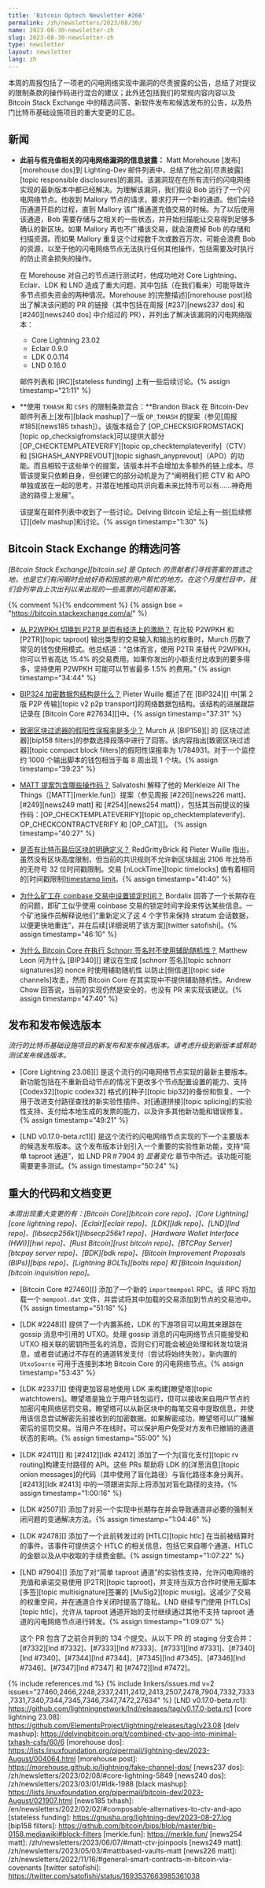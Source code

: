 ```yaml
---
title: 'Bitcoin Optech Newsletter #266'
permalink: /zh/newsletters/2023/08/30/
name: 2023-08-30-newsletter-zh
slug: 2023-08-30-newsletter-zh
type: newsletter
layout: newsletter
lang: zh
---
```

本周的周报包括了一项老的闪电网络实现中漏洞的尽责披露的公告，总结了对提议的限制条款的操作码进行混合的建议；此外还包括我们的常规内容内容以及 Bitcoin Stack Exchange 中的精选问答、新软件发布和候选发布的公告，以及热门比特币基础设施项目的重大变更的汇总。

## 新闻

- **<!--disclosure-of-past-ln-vulnerability-related-to-fake-funding-->此前与假充值相关的闪电网络漏洞的信息披露：** Matt Morehouse [发布][morehouse dos]到 Lighting-Dev 邮件列表中，总结了他之前[尽责披露][topic responsible disclosures]的漏洞。该漏洞现在在所有流行的闪电网络实现的最新版本中都已经解决。为理解该漏洞，我们假设 Bob 运行了一个闪电网络节点。他收到 Mallory 节点的请求，要求打开一个新的通道。他们会经历通道开启的过程，直到 Mallory 该广播通道充值交易的时候。为了以后使用该通道，Bob 需要存储与之相关的一些状态，并开始扫描能让交易得到足够多确认的新区块。如果 Mallory 再也不广播该交易，就会浪费掉 Bob 的存储和扫描资源。而如果 Mallory 重复这个过程数千次或数百万次，可能会浪费 Bob 的资源，以至于他的闪电网络节点无法执行任何其他操作，包括需要及时执行的防止资金损失的操作。

    在 Morehouse 对自己的节点进行测试时，他成功地对 Core Lightning、Eclair、LDK 和 LND 造成了重大问题，其中包括（在我们看来）可能导致许多节点损失资金的两种情况。Morehouse 的[完整描述][morehouse post]给出了解决该问题的 PR 的链接（其中包括在周报 [#237][news237 dos] 和 [#240][news240 dos] 中介绍过的 PR），并列出了解决该漏洞的闪电网络版本：

    - Core Lightning 23.02
    - Eclair 0.9.0
    - LDK 0.0.114
    - LND 0.16.0

    邮件列表和 [IRC][stateless funding] 上有一些后续讨论。{% assign timestamp="21:11" %}

- **使用 `TXHASH` 和 `CSFS` 的限制条款混合：**Brandon Black 在 Bitcoin-Dev 邮件列表上[发布][black mashup]了一版 `OP_TXHASH` 的提案（参见[周报 #185][news185 txhash]）。该版本结合了 [OP_CHECKSIGFROMSTACK][topic op_checksigfromstack]可以提供大部分 [OP_CHECKTEMPLATEVERIFY][topic op_checktemplateverify]（CTV）和 [SIGHASH_ANYPREVOUT][topic sighash_anyprevout]（APO）的功能。而且相较于这些单个的提案，该版本并不会增加太多额外的链上成本。尽管该提案只依赖自身，但创建它的部分动机是为了“阐明我们把 CTV 和 APO 单独或放在一起的思考，并潜在地推动共识向着未来比特币可以有……神奇用途的路径上发展”。

    该提案在邮件列表中收到了一些讨论。Delving Bitcoin 论坛上有一些[后续修订][delv mashup]和讨论。{% assign timestamp="1:30" %}

## Bitcoin Stack Exchange 的精选问答

*[Bitcoin Stack Exchange][bitcoin.se] 是 Optech 的贡献者们寻找答案的首选之地，也是它们有闲暇时会给好奇和困惑的用户帮忙的地方。在这个月度栏目中，我们会列举自上次出刊以来出现的一些高票的问题和答案。*

{% comment %}<!-- https://bitcoin.stackexchange.com/search?tab=votes&q=created%3a1m..%20is%3aanswer -->{% endcomment %}
{% assign bse = "https://bitcoin.stackexchange.com/a/" %}

- [从 P2WPKH 切换到 P2TR 是否有经济上的激励？]({{bse}}119301)
  在比较 P2WPKH 和 [P2TR][topic taproot] 输出类型的交易输入和输出的权重时，Murch 历数了常见的钱包使用模式。他总结道：“总体而言，使用 P2TR
  来替代 P2WPKH，你可以节省高达 15.4% 的交易费用。如果你发出的小额支付比收到的要多得多，坚持使用 P2WPKH 可能可以节省最多 1.5% 的费用。” {% assign timestamp="34:44" %}

- [BIP324 加密数据包结构是什么？]({{bse}}119369)
  Pieter Wuille 概述了在 [BIP324][] 中[第 2 版 P2P 传输][topic v2 p2p transport]的网络数据包结构。该结构的进展跟踪记录在 [Bitcoin Core #27634][]中。{% assign timestamp="37:31" %}

- [<!--what-is-the-false-positive-rate-for-compact-block-filters-->致密区块过滤器的假阳性误报率是多少？]({{bse}}119142)
  Murch 从 [BIP158][] 的 [区块过滤器][bip158 filters]的参数选择段落中进行了回答。该内容指出[致密区块过滤器][topic compact block filters]的假阳性误报率为 1/784931。对于一个监控约 1000 个输出脚本的钱包相当于每 8 周出现 1 个块。{% assign timestamp="39:23" %}

- [MATT 提案包含哪些操作码？]({{bse}}119239)
  Salvatoshi 解释了他的 Merkleize All The Things（[MATT][merkle.fun]）提案（参见周报 [#226][news226 matt]、[#249][news249 matt] 和 [#254][news254 matt]），包括其当前提议的操作码：[OP_CHECKTEMPLATEVERIFY][topic op_checktemplateverify]、OP_CHECKCONTRACTVERIFY 和 [OP_CAT][]。 {% assign timestamp="40:27" %}

- [<!--is-there-a-well-defined-last-bitcoin-block-->是否有比特币最后区块的明确定义？]({{bse}}119223)
  RedGrittyBrick 和 Pieter Wuille 指出，虽然没有区块高度限制，但当前的共识规则不允许新区块超出 2106 年比特币的无符号 32 位时间戳限制。交易  [nLockTime][topic timelocks] 值有着相同的[时间戳限制][timestamp limit]({{bse}}110666)。{% assign timestamp="41:40" %}

- [为什么矿工在 coinbase 交易中设置锁定时间？]({{bse}}110474)
  Bordalix 回答了一个长期存在的问题，即矿工似乎使用 coinbase 交易的锁定时间字段来传达某些信息。一个矿池操作员解释说他们“重新定义了这 4 个字节来保持 stratum 会话数据，以便更快地重连”，并在后续[详细说明了该方案][twitter satofishi]。{% assign timestamp="46:10" %}

- [为什么 Bitcoin Core 在执行 Schnorr 签名时不使用辅助随机性？]({{bse}}119042)
  Matthew Leon 问为什么 [BIP340][] 建议在生成 [schnorr 签名][topic schnorr signatures]的 nonce 时使用辅助随机性
  以防止[侧信道][topic side channels]攻击，然而 Bitcoin Core 在其实现中不提供辅助随机性。Andrew Chow 回答说，当前的实现仍然是安全的，也没有 PR 来实现该建议。{% assign timestamp="47:40" %}

## 发布和发布候选版本

*流行的比特币基础设施项目的新发布和发布候选版本。请考虑升级到新版本或帮助测试发布候选版本。*

- [Core Lightning 23.08][] 是这个流行的闪电网络节点实现的最新主要版本。新功能包括在不重新启动节点的情况下更改多个节点配置设置的能力、支持 [Codex32][topic codex32] 格式的[种子][topic bip32]的备份和恢复、一个用于改进支付路径查找的新实验性插件、对[通道拼接][topic splicing]的实验性支持、支付给本地生成的发票的能力，以及许多其他新功能和错误修复。{% assign timestamp="49:21" %}

- [LND v0.17.0-beta.rc1][] 是这个流行的闪电网络节点实现的下一个主要版本的候选发布版本。这个发布版本计划引入一个重要的实验性新功能，支持“简单 taproot 通道”，如 LND PR＃7904 的 _显著变化_ 章节中所述。该功能可能需要更多测试。{% assign timestamp="50:24" %}

## 重大的代码和文档变更

*本周出现重大变更的有：[Bitcoin Core][bitcoin core repo]、[Core Lightning][core lightning repo]、[Eclair][eclair repo]、[LDK][ldk repo]、[LND][lnd repo]、[libsecp256k1][libsecp256k1 repo]、[Hardware Wallet Interface (HWI)][hwi repo]、[Rust Bitcoin][rust bitcoin repo]、[BTCPay Server][btcpay server repo]、[BDK][bdk repo]、[Bitcoin Improvement Proposals (BIPs)][bips repo]、[Lightning BOLTs][bolts repo] 和 [Bitcoin Inquisition][bitcoin inquisition repo]*。

- [Bitcoin Core #27460][] 添加了一个新的 `importmempool` RPC。该 RPC 将加载一个 `mempool.dat` 文件，并尝试将其中加载的交易添加到节点的交易池中。{% assign timestamp="51:16" %}

- [LDK #2248][] 提供了一个内置系统，LDK 的下游项目可以用其来跟踪在 gossip 消息中引用的 UTXO。处理 gossip 消息的闪电网络节点只能接受和 UTXO 相关联的密钥所签名的消息，否则它们可能会被迫处理和转发垃圾消息，或者尝试通过不存在的通道转发支付（尝试将始终失败）。新内置的 `UtxoSource` 可用于连接到本地 Bitcoin Core 的闪电网络节点。{% assign timestamp="53:43" %}

- [LDK #2337][] 使得更加容易地使用 LDK 来构建[瞭望塔][topic watchtowers]。瞭望塔是独立于用户钱包运行，但可以接收来自用户节点的加密闪电网络惩罚交易。瞭望塔可以从新区块中的每笔交易中提取信息，并使用该信息尝试解密先前接收到的加密数据。如果解密成功，瞭望塔可以广播解密后的惩罚交易。当用户不在线时，可以保护用户免受对方发布已撤销的通道状态的影响。{% assign timestamp="55:00" %}

- [LDK #2411][] 和 [#2412][ldk #2412] 添加了一个为[盲化支付][topic rv routing]构建支付路径的 API。这些 PRs 帮助将 LDK 的[洋葱消息][topic onion messages]的代码（其中使用了盲化路径）与盲化路径本身分离开。[#2413][ldk #2413] 中的一项跟进实际上将添加对盲化路径的支持。{% assign timestamp="1:00:16" %}

- [LDK #2507][] 添加了对另一个实现中长期存在并会导致通道非必要的强制关闭问题的变通解决方法。{% assign timestamp="1:04:46" %}

- [LDK #2478][] 添加了一个此前转发过的 [HTLC][topic htlc] 在当前被结算时的事件。该事件可提供这个 HTLC 的相关信息，包括它来自哪个通道、HTLC 的金额以及从中收取的手续费金额。{% assign timestamp="1:07:22" %}

- [LND #7904][] 添加了对“简单 taproot 通道”的实验性支持，允许闪电网络的充值和承诺交易使用 [P2TR][topic taproot]，并支持当双方合作时使用无脚本[多签][topic multisignature]签署的 [MuSig2][topic musig]。这减少了交易的权重空间，并在通道合作关闭时提高了隐私。LND 继续专门使用 [HTLCs][topic htlc]，允许从 taproot 通道开始的支付继续通过其他不支持 taproot 通道的闪电网络节点进行转发。{% assign timestamp="1:09:07" %}

    <!-- The following linked PRs have titles "1/x", "2/x", etc.  I've
    listed them in that order rather than by PR number -->
    这个 PR 包含了之前合并到的 134 个提交。从以下 PR 的 staging 分支合并：[#7332][lnd #7332]、[#7333][lnd #7333]、[#7331][lnd #7331]、[#7340][lnd #7340]、[#7344][lnd #7344]、[#7345][lnd #7345]、[#7346][lnd #7346]、[#7347][lnd #7347] 和 [#7472][lnd #7472]。


{% include references.md %}
{% include linkers/issues.md v=2 issues="27460,2466,2248,2337,2411,2412,2413,2507,2478,7904,7332,7333,7331,7340,7344,7345,7346,7347,7472,27634" %}
[LND v0.17.0-beta.rc1]: https://github.com/lightningnetwork/lnd/releases/tag/v0.17.0-beta.rc1
[core lightning 23.08]: https://github.com/ElementsProject/lightning/releases/tag/v23.08
[delv mashup]: https://delvingbitcoin.org/t/combined-ctv-apo-into-minimal-txhash-csfs/60/6
[morehouse dos]: https://lists.linuxfoundation.org/pipermail/lightning-dev/2023-August/004064.html
[morehouse post]: https://morehouse.github.io/lightning/fake-channel-dos/
[news237 dos]: /zh/newsletters/2023/02/08/#core-lightning-5849
[news240 dos]: /zh/newsletters/2023/03/01/#ldk-1988
[black mashup]: https://lists.linuxfoundation.org/pipermail/bitcoin-dev/2023-August/021907.html
[news185 txhash]: /en/newsletters/2022/02/02/#composable-alternatives-to-ctv-and-apo
[stateless funding]: https://gnusha.org/lightning-dev/2023-08-27.log
[bip158 filters]: https://github.com/bitcoin/bips/blob/master/bip-0158.mediawiki#block-filters
[merkle.fun]: https://merkle.fun/
[news254 matt]: /zh/newsletters/2023/06/07/#matt-ctv-joinpools
[news249 matt]: /zh/newsletters/2023/05/03/#mattbased-vaults-matt
[news226 matt]: /zh/newsletters/2022/11/16/#general-smart-contracts-in-bitcoin-via-covenants
[twitter satofishi]: https://twitter.com/satofishi/status/1693537663985361038
